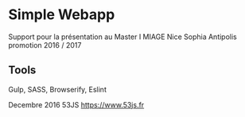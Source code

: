# Simple Webapp 
Support pour la présentation au Master I MIAGE Nice Sophia Antipolis promotion 2016 / 2017
## Tools
Gulp, SASS, Browserify, Eslint

Decembre 2016
53JS
https://www.53js.fr
